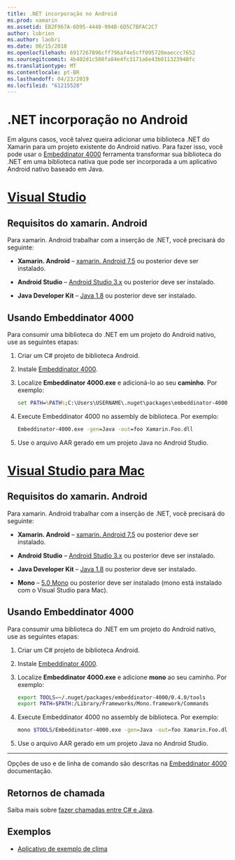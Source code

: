 ```yaml
---
title: .NET incorporação no Android
ms.prod: xamarin
ms.assetid: EB2F967A-6D95-4448-994B-6D5C7BFAC2C7
author: lobrien
ms.author: laobri
ms.date: 06/15/2018
ms.openlocfilehash: 6917267896cff796af4e5cff095720eaeccc7652
ms.sourcegitcommit: 4b402d1c508fa84e4fc3171a6e43b811323948fc
ms.translationtype: MT
ms.contentlocale: pt-BR
ms.lasthandoff: 04/23/2019
ms.locfileid: "61215528"
---
```

# <a name="net-embedding-on-android"></a>.NET incorporação no Android

Em alguns casos, você talvez queira adicionar uma biblioteca .NET do Xamarin para um projeto existente do Android nativo. Para fazer isso, você pode usar o [Embeddinator 4000](https://www.nuget.org/packages/Embeddinator-4000/) ferramenta transformar sua biblioteca do .NET em uma biblioteca nativa que pode ser incorporada a um aplicativo Android nativo baseado em Java.

# <a name="visual-studiotabwindows"></a>[Visual Studio](#tab/windows)

## <a name="xamarinandroid-requirements"></a>Requisitos do xamarin. Android

Para xamarin. Android trabalhar com a inserção de .NET, você precisará do seguinte:

-   **Xamarin. Android** &ndash; [xamarin. Android 7.5](https://visualstudio.microsoft.com/xamarin/) ou posterior deve ser instalado.

-   **Android Studio** &ndash; [Android Studio 3.x](https://developer.android.com/studio/) ou posterior deve ser instalado.

-   **Java Developer Kit** &ndash; [Java 1.8](https://www.oracle.com/technetwork/java/javase/downloads/jdk8-downloads-2133151.html) ou posterior deve ser instalado.


## <a name="using-embeddinator-4000"></a>Usando Embeddinator 4000

Para consumir uma biblioteca do .NET em um projeto do Android nativo, use as seguintes etapas:

1.  Criar um C# projeto de biblioteca Android.

2.  Instale [Embeddinator 4000](https://www.nuget.org/packages/Embeddinator-4000/).

3.  Localize **Embeddinator 4000.exe** e adicioná-lo ao seu **caminho**. Por exemplo:

    ```cmd
    set PATH=%PATH%;C:\Users\USERNAME\.nuget\packages\embeddinator-4000\0.4.0\tools
    ```

4.  Execute Embeddinator 4000 no assembly de biblioteca. Por exemplo:

    ```cmd
    Embeddinator-4000.exe -gen=Java -out=foo Xamarin.Foo.dll
    ```

5.  Use o arquivo AAR gerado em um projeto Java no Android Studio.


# <a name="visual-studio-for-mactabmacos"></a>[Visual Studio para Mac](#tab/macos)

## <a name="xamarinandroid-requirements"></a>Requisitos do xamarin. Android

Para xamarin. Android trabalhar com a inserção de .NET, você precisará do seguinte:

-   **Xamarin. Android** &ndash; [xamarin. Android 7.5](https://visualstudio.microsoft.com/xamarin/) ou posterior deve ser instalado.

-   **Android Studio** &ndash; [Android Studio 3.x](https://developer.android.com/studio/) ou posterior deve ser instalado.

-   **Java Developer Kit** &ndash; [Java 1.8](https://www.oracle.com/technetwork/java/javase/downloads/jdk8-downloads-2133151.html) ou posterior deve ser instalado.

-   **Mono** &ndash; [5.0 Mono](https://www.mono-project.com/download/) ou posterior deve ser instalado (mono está instalado com o Visual Studio para Mac).


## <a name="using-embeddinator-4000"></a>Usando Embeddinator 4000

Para consumir uma biblioteca do .NET em um projeto do Android nativo, use as seguintes etapas:

1.  Criar um C# projeto de biblioteca Android.

2.  Instale [Embeddinator 4000](https://www.nuget.org/packages/Embeddinator-4000/).

3.  Localize **Embeddinator 4000.exe** e adicione **mono** ao seu caminho. Por exemplo:

    ```bash
    export TOOLS=~/.nuget/packages/embeddinator-4000/0.4.0/tools
    export PATH=$PATH:/Library/Frameworks/Mono.framework/Commands
    ```

4.  Execute Embeddinator 4000 no assembly de biblioteca. Por exemplo:

    ```bash
    mono $TOOLS/Embeddinator-4000.exe -gen=Java -out=foo Xamarin.Foo.dll
    ```

5.  Use o arquivo AAR gerado em um projeto Java no Android Studio.

-----

Opções de uso e de linha de comando são descritas na [Embeddinator 4000](https://github.com/mono/Embeddinator-4000/blob/master/Usage.md#java--c) documentação.


## <a name="callbacks"></a>Retornos de chamada

Saiba mais sobre [fazer chamadas entre C# e Java](callbacks.md).

## <a name="samples"></a>Exemplos

* [Aplicativo de exemplo de clima](https://github.com/jamesmontemagno/embeddinator-weather)

